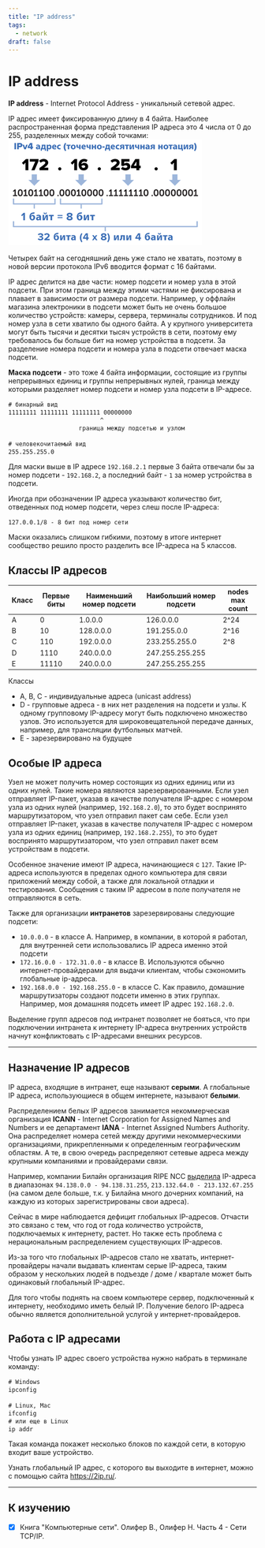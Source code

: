 ```yaml
---
title: "IP address"
tags:
  - network
draft: false
---
```


# IP address

__IP address__ - Internet Protocol Address - уникальный сетевой адрес.

IP адрес имеет фиксированную длину в 4 байта.
Наиболее распространенная форма представления IP адреса это 4 числа от 0 до 255, разделенных между собой точками:
![ipv4 address](../../images/ip_address_notation.png)

Четырех байт на сегодняшний день уже стало не хватать, поэтому в новой версии протокола IPv6 вводится формат с 16 байтами.

IP адрес делится на две части: номер подсети и номер узла в этой подсети.
При этом граница между этими частями не фиксирована и плавает в зависимости от размера подсети.
Например, у оффлайн магазина электроники в подсети может быть не очень большое количество устройств: камеры, сервера, терминалы сотрудников.
И под номер узла в сети хватило бы одного байта.
А у крупного университета могут быть тысячи и десятки тысяч устройств в сети, поэтому ему требовалось бы больше бит на номер устройства в подсети.
За разделение номера подсети и номера узла в подсети отвечает маска подсети.

__Маска подсети__ - это тоже 4 байта информации, состоящие из группы непрерывных единиц и группы непрерывных нулей, граница между которыми разделяет номер подсети и номер узла подсети в IP-адресе.
```
# бинарный вид
11111111 11111111 11111111 00000000
                          ^
                    граница между подсетью и узлом

# человекочитаемый вид
255.255.255.0
```

Для маски выше в IP адресе `192.168.2.1` первые 3 байта отвечали бы за номер подсети - `192.168.2`, а последний байт - `1` за номер устройства в подсети.

Иногда при обозначении IP адреса указывают количество бит, отведенных под номер подсети, через слеш после IP-адреса:
```
127.0.0.1/8 - 8 бит под номер сети
```

Маски оказались слишком гибкими, поэтому в итоге интернет сообщество решило просто разделить все IP-адреса на 5 классов.

## Классы IP адресов

| Класс | Первые биты | Наименьший номер подсети | Наибольший номер подсети | nodes max count |
|---|---|---|---|---|
| A | 0     | 1.0.0.0   | 126.0.0.0       | 2^24 |
| B | 10    | 128.0.0.0 | 191.255.0.0     | 2^16 |
| C | 110   | 192.0.0.0 | 233.255.255.0   | 2^8  |
| D | 1110  | 240.0.0.0 | 247.255.255.255 |  |
| E | 11110 | 240.0.0.0 | 247.255.255.255 |  |

Классы
- A, B, C - индивидуальные адреса (unicast address)
- D - групповые адреса - в них нет разделения на подсети и узлы. К одному групповому IP-адресу могут быть подключено множество узлов. Это используется для широковещательной передаче данных, например, для трансляции футбольных матчей.
- E - зарезервировано на будущее


## Особые IP адреса

Узел не может получить номер состоящих из одних единиц или из одних нулей.
Такие номера являются зарезервированными.
Если узел отправляет IP-пакет, указав в качестве получателя IP-адрес с номером узла из одних нулей (например, `192.168.2.0`), то это будет воспринято маршрутизатором, что узел отправил пакет сам себе.
Если узел отправляет IP-пакет, указав в качестве получателя IP-адрес с номером узла из одних единиц (например, `192.168.2.255`), то это будет воспринято маршрутизатором, что узел отправил пакет всем устройствам в подсети.

Особенное значение имеют IP адреса, начинающиеся с `127`.
Такие IP-адреса используются в пределах одного компьютера для связи приложений между собой, а также для локальной отладки и тестирования.
Сообщения с таким IP адресом в поле получателя не отправляются в сеть.

Также для организации __интранетов__ зарезервированы следующие подсети:
- `10.0.0.0` - в классе A. Например, в компании, в которой я работал, для внутренней сети использовались IP адреса именно этой подсети
- `172.16.0.0 - 172.31.0.0` - в классе B. Используются обычно интернет-провайдерами для выдачи клиентам, чтобы сэкономить глобальные ip-адреса.
- `192.168.0.0 - 192.168.255.0` - в классе C. Как правило, домашние маршрутизаторы создают подсети именно в этих группах. Например, моя домашняя подсеть имеет IP адрес `192.168.2.0`.

Выделение групп адресов под интранет позволяет не бояться, что при подключении интранета к интернету IP-адреса внутренних устройств начнут конфликтовать с IP-адресами внешних ресурсов.


---
## Назначение IP адресов

IP адреса, входящие в интранет, еще называют __серыми__.
А глобальные IP адреса, использующиеся в общем интернете, называют __белыми__.

Распределением белых IP адресов занимается некоммерческая организация __ICANN__ - Internet Corporation for Assigned Names and Numbers и ее департамент __IANA__ - Internet Assigned Numbers Authority.
Она распределяет номера сетей между другими некоммерческими организациями, прикрепленными к определенным географическим областям.
А те, в свою очередь распределяют сетевые адреса между крупными компаниями и провайдерами связи.

Например, компании Билайн организация RIPE NCC [выделила](https://2ip.ru/as/12543/) IP-адреса в диапазонах `94.138.0.0 - 94.138.31.255`, `213.132.64.0 - 213.132.67.255` (на самом деле больше, т.к. у Билайна много дочерних компаний, на каждую из которых зарегистрированы свои адреса).

Сейчас в мире наблюдается дефицит глобальных IP-адресов.
Отчасти это связано с тем, что год от года количество устройств, подключаемых к интернету, растет.
Но также есть проблема с нерациональным распределением существующих IP-адресов.

Из-за того что глобальных IP-адресов стало не хватать, интернет-провайдеры начали выдавать клиентам серые IP-адреса, таким образом у нескольких людей в подъезде / доме / квартале может быть одинаковый глобальный IP-адрес.

Для того чтобы поднять на своем компьютере сервер, подключенный к интернету, необходимо иметь белый IP. 
Получение белого IP-адреса обычно является дополнительной услугой у интернет-провайдеров.


## Работа с IP адресами

Чтобы узнать IP адрес своего устройства нужно набрать в терминале команду:
```shell
# Windows
ipconfig

# Linux, Mac
ifconfig
# или еще в Linux
ip addr
```

Такая команда покажет несколько блоков по каждой сети, в которую входит ваше устройство.

Узнать глобальный IP адрес, с которого вы выходите в интернет, можно с помощью сайта https://2ip.ru/.


---
## К изучению

- [X] Книга "Компьютерные сети". Олифер В., Олифер Н. Часть 4 - Сети TCP/IP.
